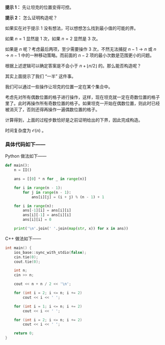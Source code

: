 **提示 1：** 先让坦克的位置变得可控。

**提示 2：** 怎么证明构造呢？

如果实在对于提示 1 没有想法，可以想想怎么找到最小值的可能的界。

如果 $n=1$ 显然是 $1$ 次，如果 $n=2$ 显然是 $3$ 次。

如果是 $n$ 呢？考虑最后两项，至少需要操作 $3$ 次，不然无法捕捉 $n-1\to n$ 或 $n\to n-1$ 中的一种移动策略。而前面的 $n-2$ 项的最小次数是范围更小的问题。

根据上述逻辑可以确定答案是不会小于 $n+\lfloor n/2\rfloor$ 的。那么能否构造呢？

其实上面提示了我们 “一半” 这件事。

我们可以通过一些操作让坦克的位置一定在某个集合中。

考虑先对所有偶数位置的格子进行操作，这样，现在坦克就一定在奇数位置的格子里了。此时再操作所有奇数位置的格子。如果坦克一开始在偶数位置，则此时已经被消灭了，否则还得再操作一遍偶数位置的格子。

计算得到，上面的过程步数恰好是之前证明给出的下界，因此完成构造。

时间复杂度为 $\mathcal{O}(n)$ 。

### 具体代码如下——

Python 做法如下——

```Python []
def main():
    n = II()

    ans = [[0] * n for _ in range(n)]

    for i in range(n - 1):
        for j in range(n - 1):
            ans[i][j] = (i + j) % (n - 1) + 1

    for i in range(n):
        ans[-1][i] = ans[i][i]
        ans[i][-1] = ans[i][i]
        ans[i][i] = 0

    print('\n'.join(' '.join(map(str, x)) for x in ans))
```

C++ 做法如下——

```cpp []
int main() {
    ios_base::sync_with_stdio(false);
    cin.tie(0);
    cout.tie(0);

    int n;
    cin >> n;

    cout << n + n / 2 << '\n';

    for (int i = 2; i <= n; i += 2)
        cout << i << ' ';

    for (int i = 1; i <= n; i += 2)
        cout << i << ' ';

    for (int i = 2; i <= n; i += 2)
        cout << i << ' ';

    return 0;
}
```